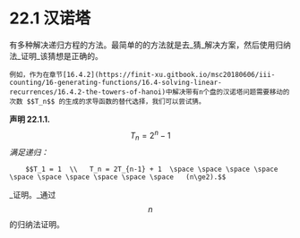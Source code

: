 # 22.1 汉诺塔

有多种解决递归方程的方法。最简单的的方法就是去_猜_解决方案，然后使用归纳法_证明_该猜想是正确的。

    例如，作为在章节[16.4.2](https://finit-xu.gitbook.io/msc20180606/iii-counting/16-generating-functions/16.4-solving-linear-recurrences/16.4.2-the-towers-of-hanoi)中解决带有n个盘的汉诺塔问题需要移动的次数 $$T_n$$ 的生成的求导函数的替代选择，我们可以尝试猜。





**声明 22.1.1.** $$T _n = 2^n -1$$ _满足递归：_

        $$T_1 = 1  \\   T_n = 2T_{n-1} + 1  \space \space \space \space \space \space \space \space \space \space   (n\ge2).$$ 

_证明。_通过 $$n$$ 的归纳法证明。

     

